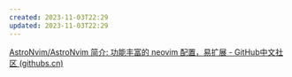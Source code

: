 ```yaml
---
created: 2023-11-03T22:29
updated: 2023-11-03T22:29
---
```

[AstroNvim/AstroNvim 简介: 功能丰富的 neovim 配置，易扩展 - GitHub中文社区 (githubs.cn)](https://www.githubs.cn/projects/454957552-astronvim)